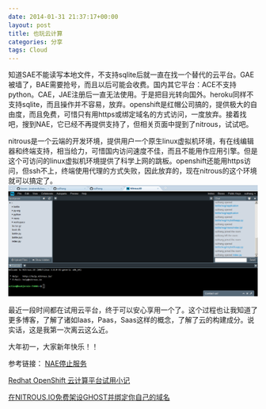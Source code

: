 ```yaml
---
date: 2014-01-31 21:37:17+00:00
layout: post
title: 也玩云计算
categories: 分享
tags: Cloud   
---
```


知道SAE不能读写本地文件，不支持sqlite后就一直在找一个替代的云平台。GAE被墙了，BAE需要抢号，而且以后可能会收费。国内其它平台：ACE不支持python。CAE，JAE注册后一直无法使用。于是把目光转向国外。heroku同样不支持sqlite，而且操作并不容易，放弃。openshift是红帽公司搞的，提供极大的自由度，而且免费，可惜只有用https或绑定域名的方式访问，一度放弃。接着找吧，搜到NAE，它已经不再提供支持了，但相关页面中提到了nitrous，试试吧。

nitrous是一个云端的开发环境，提供用户一个原生linux虚拟机环境，有在线编辑器和终端支持，相当给力，可惜国内访问速度不佳，而且不能用作应用引擎。但是这个可访问的linux虚拟机环境提供了科学上网的跳板。openshift还能用https访问，但ssh不上，终端使用代理的方式失败，因此放弃的，现在nitrous的这个环境就可以搞定了。
![](https://github.com/xulihang/xulihang.github.io/raw/master/album/nitrous.PNG)

最近一段时间都在试用云平台，终于可以安心享用一个了。这个过程也让我知道了更多博客，了解了诸如Iaas，Paas，Saas这样的概念，了解了云的构建成分。说实话，这是我第一次离云这么近。

大年初一，大家新年快乐！！


参考链接：
[NAE停止服务](http://cnodejs.org/topic/51f5cb4ef4963ade0e715f87)

[Redhat OpenShift 云计算平台试用小记](http://www.lovelucy.info/redhat-openshift-trial-review.html)

[在NITROUS.IO免费架设GHOST并绑定你自己的域名](http://jianshu.io/p/MFSrCq)